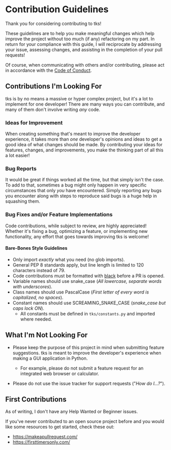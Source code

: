 # Contribution Guidelines

Thank you for considering contributing to tks!

These guidelines are to help you make meaningful changes which help improve the project without too much (if any) refactoring on my part. In return for your compliance with this guide, I will reciprocate by addressing your issue, assessing changes, and assisting in the completion of your pull requests!

Of course, when communicating with others and/or contributing, please act in accordance with the [Code of Conduct](./CODE_OF_CONDUCT.md).

## Contributions I'm Looking For

tks is by no means a massive or hyper complex project, but it's a lot to implement for one developer! There are many ways you can contribute, and many of them don't involve writing *any* code.

### Ideas for Improvement
When creating something that's meant to improve the developer experience, it takes more than *one* developer's opinions and ideas to get a good idea of what changes should be made. By contributing your ideas for features, changes, and improvements, you make the thinking part of all this a lot easier!

### Bug Reports
It would be great if things worked all the time, but that simply isn't the case. To add to that, sometimes a bug might only happen in very specific circumstances that only *you* have encountered. Simply reporting any bugs you encounter along with steps to reproduce said bugs is a huge help in squashing them.

### Bug Fixes and/or Feature Implementations
Code contributions, while subject to review, are highly appreciated! Whether it's fixing a bug, optimizing a feature, or implementing new functionality, any effort that goes towards improving tks is welcome!

#### Bare-Bones Style Guidelines
* Only import *exactly* what you need (no glob imports).
* General PEP 8 standards apply, but line length is limited to 120 characters instead of 79.
* Code contributions must be formatted with [black](https://pypi.org/project/black/) before a PR is opened.
* Variable names should use snake_case (*All lowercase, separate words with underscores*).
* Class names should use PascalCase (*First letter of every word is capitalized, no spaces*).
* Constant names should use SCREAMING_SNAKE_CASE (*snake_case but caps lock ON*).
  * All constants must be defined in `tks/constants.py` and imported where needed.

## What I'm Not Looking For
* Please keep the purpose of this project in mind when submitting feature suggestions. tks is meant to improve the developer's experience when making a GUI application in Python.
  * For example, please do not submit a feature request for an integrated web browser or calculator.

* Please do not use the issue tracker for support requests ("*How do I...?*").

## First Contributions
As of writing, I don't have any Help Wanted or Beginner issues.

If you've never contributed to an open source project before and you would like some resources to get started, check these out:
* https://makeapullrequest.com/
* https://firsttimersonly.com/

